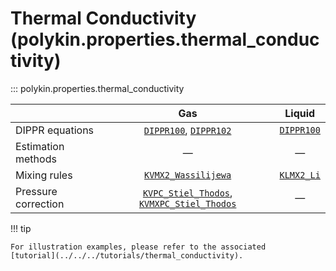 # Thermal Conductivity (polykin.properties.thermal_conductivity)

::: polykin.properties.thermal_conductivity

|                     |                     Gas                                                                      |        Liquid             |
|---------------------|:--------------------------------------------------------------------------------------------:|:-------------------------:|
| DIPPR equations     | [`DIPPR100`](../equations/index.md#polykin.properties.equations.dippr.DIPPR100), [`DIPPR102`](../equations/index.md#polykin.properties.equations.dippr.DIPPR102)                           | [`DIPPR100`](../equations/index.md#polykin.properties.equations.dippr.DIPPR100)  |
| Estimation methods  |                      —                                                                       |      —                    |
| Mixing rules        |  [`KVMX2_Wassilijewa`](KVMX2_Wassilijewa.md)                                                 | [`KLMX2_Li`](KLMX2_Li.md) |
| Pressure correction | [`KVPC_Stiel_Thodos`](KVPC_Stiel_Thodos.md), [`KVMXPC_Stiel_Thodos`](KVMXPC_Stiel_Thodos.md) |      —                    |

!!! tip

    For illustration examples, please refer to the associated
    [tutorial](../../../tutorials/thermal_conductivity).